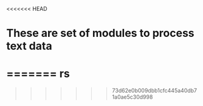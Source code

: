 <<<<<<< HEAD
# These are set of modules to process text data
=======
rs
==
>>>>>>> 73d62e0b009dbb1cfc445a40db71a0ae5c30d998
